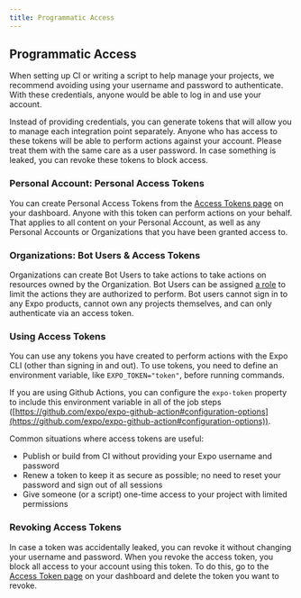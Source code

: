 ```yaml
---
title: Programmatic Access
---
```



## Programmatic Access

When setting up CI or writing a script to help manage your projects, we recommend avoiding using your username and password to authenticate. With these credentials, anyone would be able to log in and use your account.

Instead of providing credentials, you can generate tokens that will allow you to manage each integration point separately. Anyone who has access to these tokens will be able to perform actions against your account. Please treat them with the same care as a user password. In case something is leaked, you can revoke these tokens to block access.

### Personal Account: Personal Access Tokens

You can create Personal Access Tokens from the [Access Tokens page](https://expo.io/settings/access-tokens) on your dashboard. Anyone with this token can perform actions on your behalf. That applies to all content on your Personal Account, as well as any Personal Accounts or Organizations that you have been granted access to.

### Organizations: Bot Users & Access Tokens

Organizations can create Bot Users to take actions to take actions on resources owned by the Organization.  Bot Users can be assigned [a role](/working-together) to limit the actions they are authorized to perform.  Bot users cannot sign in to any Expo products, cannot own any projects themselves, and can only authenticate via an access token.

### Using Access Tokens

You can use any tokens you have created to perform actions with the Expo CLI (other than signing in and out). To use tokens, you need to define an environment variable, like `EXPO_TOKEN="token"`, before running commands.

If you are using Github Actions, you can configure the `expo-token` property to include this environment variable in all of the job steps ([https://github.com/expo/expo-github-action#configuration-options](https://github.com/expo/expo-github-action#configuration-options)).

Common situations where access tokens are useful:

- Publish or build from CI without providing your Expo username and password
- Renew a token to keep it as secure as possible; no need to reset your password and sign out of all sessions
- Give someone (or a script) one-time access to your project with limited permissions

### Revoking Access Tokens

In case a token was accidentally leaked, you can revoke it without changing your username and password. When you revoke the access token, you block all access to your account using this token. To do this, go to the [Access Token page](https://expo.io/settings/access-tokens) on your dashboard and delete the token you want to revoke.
